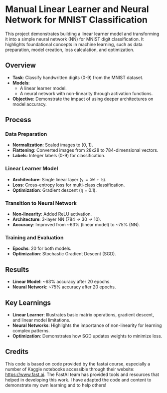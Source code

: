 # Manual Linear Learner and Neural Network for MNIST Classification

This project demonstrates building a linear learner model and transforming it into a simple neural network (NN) for MNIST digit classification. It highlights foundational concepts in machine learning, such as data preparation, model creation, loss calculation, and optimization.

## Overview

- **Task**: Classify handwritten digits (0-9) from the MNIST dataset.
- **Models**: 
  - A linear learner model.
  - A neural network with non-linearity through activation functions.
- **Objective**: Demonstrate the impact of using deeper architectures on model accuracy.

## Process

### Data Preparation
- **Normalization**: Scaled images to [0, 1].
- **Flattening**: Converted images from 28x28 to 784-dimensional vectors.
- **Labels**: Integer labels (0-9) for classification.

### Linear Learner Model
- **Architecture**: Single linear layer (`y = XW + b`).
- **Loss**: Cross-entropy loss for multi-class classification.
- **Optimization**: Gradient descent (η = 0.1).

### Transition to Neural Network
- **Non-linearity**: Added ReLU activation.
- **Architecture**: 3-layer NN (784 → 30 → 10).
- **Accuracy**: Improved from ~63% (linear model) to ~75% (NN).

### Training and Evaluation
- **Epochs**: 20 for both models.
- **Optimization**: Stochastic Gradient Descent (SGD).

## Results
- **Linear Model**: ~63% accuracy after 20 epochs.
- **Neural Network**: ~75% accuracy after 20 epochs.

## Key Learnings
- **Linear Learner**: Illustrates basic matrix operations, gradient descent, and linear model limitations.
- **Neural Networks**: Highlights the importance of non-linearity for learning complex patterns.
- **Optimization**: Demonstrates how SGD updates weights to minimize loss.

## Credits

This code is based on code provided by the fastai course, especially a number of Kaggle notebooks accessible through their website: https://www.fast.ai. The FastAI team has provided tools and resources that helped in developing this work. I have adapted the code and content to demonstrate my own learning and to help others!
